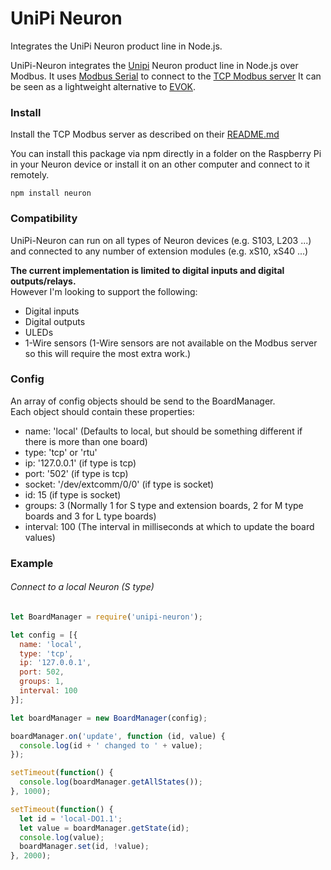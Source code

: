 # UniPi Neuron

Integrates the UniPi Neuron product line in Node.js.

UniPi-Neuron integrates the [Unipi](https://www.unipi.technology) Neuron product line in Node.js over Modbus.
It uses [Modbus Serial](https://github.com/yaacov/node-modbus-serial) to
connect to the [TCP Modbus server](https://github.com/UniPiTechnology/neuron_tcp_modbus_overlay)
It can be seen as a lightweight alternative to [EVOK](https://github.com/UniPiTechnology/evok).

### Install

Install the TCP Modbus server as described on their [README.md](https://github.com/UniPiTechnology/neuron_tcp_modbus_overlay)

You can install this package via npm directly in a folder on the Raspberry Pi in your
Neuron device or install it on an other computer and connect to it remotely.

    npm install neuron

### Compatibility

UniPi-Neuron can run on all types of Neuron devices (e.g. S103, L203 ...)
and connected to any number of extension modules (e.g. xS10, xS40 ...)

**The current implementation is limited to digital inputs and digital outputs/relays.**  
However I'm looking to support the following:
- Digital inputs
- Digital outputs
- ULEDs
- 1-Wire sensors (1-Wire sensors are not available on the Modbus server so this will require the most extra work.)

### Config

An array of config objects should be send to the BoardManager.  
Each object should contain these properties:
- name: 'local' (Defaults to local, but should be something different if there is more than one board)
- type: 'tcp' or 'rtu'
- ip: '127.0.0.1' (if type is tcp)
- port: '502' (if type is tcp)
- socket: '/dev/extcomm/0/0' (if type is socket)
- id: 15 (if type is socket)
- groups: 3 (Normally 1 for S type and extension boards, 2 for M type boards and 3 for L type boards)
- interval: 100 (The interval in milliseconds at which to update the board values)

### Example

###### Connect to a local Neuron (S type) 
``` javascript
let BoardManager = require('unipi-neuron');

let config = [{
  name: 'local',
  type: 'tcp',
  ip: '127.0.0.1',
  port: 502,
  groups: 1,
  interval: 100
}];

let boardManager = new BoardManager(config);

boardManager.on('update', function (id, value) {
  console.log(id + ' changed to ' + value);
});

setTimeout(function() {
  console.log(boardManager.getAllStates());
}, 1000);

setTimeout(function() {
  let id = 'local-DO1.1';
  let value = boardManager.getState(id);
  console.log(value);
  boardManager.set(id, !value);
}, 2000);
